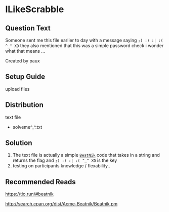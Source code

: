 # ILikeScrabble

## Question Text
Someone sent me this file earlier to day with a message saying `;) :) :| :( ^_^ XD` they also mentioned that this was a simple password check i wonder what that means ...

Created by paux

## Setup Guide
upload files

## Distribution
text file
- solveme^_^.txt

## Solution
1.  The text file is actually a simple [`BeatNik`](http://search.cpan.org/dist/Acme-Beatnik/Beatnik.pm) code that takes in a string and returns the flag and `;) :) :| :( ^_^ XD` is the key 
2.  testing on participants knowledge / flexability..

## Recommended Reads
https://tio.run/#beatnik

http://search.cpan.org/dist/Acme-Beatnik/Beatnik.pm
